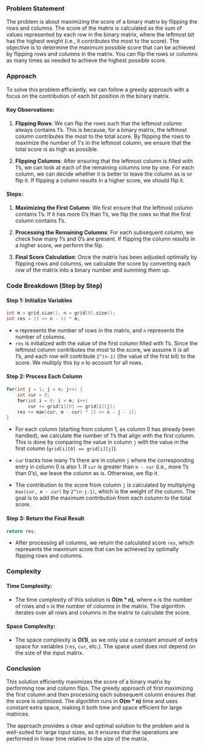 ### Problem Statement

The problem is about maximizing the score of a binary matrix by flipping the rows and columns. The score of the matrix is calculated as the sum of values represented by each row in the binary matrix, where the leftmost bit has the highest weight (i.e., it contributes the most to the score). The objective is to determine the maximum possible score that can be achieved by flipping rows and columns in the matrix. You can flip the rows or columns as many times as needed to achieve the highest possible score.

### Approach

To solve this problem efficiently, we can follow a greedy approach with a focus on the contribution of each bit position in the binary matrix.

#### Key Observations:
1. **Flipping Rows**: We can flip the rows such that the leftmost column always contains 1’s. This is because, for a binary matrix, the leftmost column contributes the most to the total score. By flipping the rows to maximize the number of 1's in the leftmost column, we ensure that the total score is as high as possible.
   
2. **Flipping Columns**: After ensuring that the leftmost column is filled with 1’s, we can look at each of the remaining columns one by one. For each column, we can decide whether it is better to leave the column as is or flip it. If flipping a column results in a higher score, we should flip it.

#### Steps:
1. **Maximizing the First Column**: We first ensure that the leftmost column contains 1’s. If it has more 0’s than 1’s, we flip the rows so that the first column contains 1’s.

2. **Processing the Remaining Columns**: For each subsequent column, we check how many 1’s and 0’s are present. If flipping the column results in a higher score, we perform the flip.

3. **Final Score Calculation**: Once the matrix has been adjusted optimally by flipping rows and columns, we calculate the score by converting each row of the matrix into a binary number and summing them up.

### Code Breakdown (Step by Step)

#### Step 1: Initialize Variables

```cpp
int m = grid.size(), n = grid[0].size();
int res = (1 << n - 1) * m;
```

- `m` represents the number of rows in the matrix, and `n` represents the number of columns.
- `res` is initialized with the value of the first column filled with 1’s. Since the leftmost column contributes the most to the score, we assume it is all 1’s, and each row will contribute `2^(n-1)` (the value of the first bit) to the score. We multiply this by `m` to account for all rows.

#### Step 2: Process Each Column

```cpp
for(int j = 1; j < n; j++) {
    int cur = 0;
    for(int i = 0; i < m; i++)
        cur += grid[i][0] == grid[i][j];
    res += max(cur, m - cur) * (1 << n - j - 1);
}
```

- For each column (starting from column 1, as column 0 has already been handled), we calculate the number of 1’s that align with the first column. This is done by comparing the value in column `j` with the value in the first column (`grid[i][0] == grid[i][j]`).
  
- `cur` tracks how many 1’s there are in column `j` where the corresponding entry in column 0 is also 1. If `cur` is greater than `m - cur` (i.e., more 1’s than 0’s), we leave the column as is. Otherwise, we flip it.

- The contribution to the score from column `j` is calculated by multiplying `max(cur, m - cur)` by `2^(n-j-1)`, which is the weight of the column. The goal is to add the maximum contribution from each column to the total score.

#### Step 3: Return the Final Result

```cpp
return res;
```

- After processing all columns, we return the calculated score `res`, which represents the maximum score that can be achieved by optimally flipping rows and columns.

### Complexity

#### Time Complexity:
- The time complexity of this solution is **O(m * n)**, where `m` is the number of rows and `n` is the number of columns in the matrix. The algorithm iterates over all rows and columns in the matrix to calculate the score.

#### Space Complexity:
- The space complexity is **O(1)**, as we only use a constant amount of extra space for variables (`res`, `cur`, etc.). The space used does not depend on the size of the input matrix.

### Conclusion

This solution efficiently maximizes the score of a binary matrix by performing row and column flips. The greedy approach of first maximizing the first column and then processing each subsequent column ensures that the score is optimized. The algorithm runs in **O(m * n)** time and uses constant extra space, making it both time and space efficient for large matrices.

The approach provides a clear and optimal solution to the problem and is well-suited for large input sizes, as it ensures that the operations are performed in linear time relative to the size of the matrix.